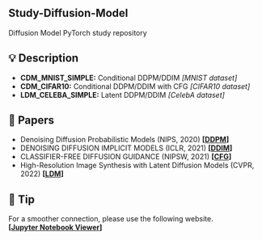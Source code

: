## Study-Diffusion-Model
Diffusion Model PyTorch study repository

## 💡 Description
* <strong>CDM_MNIST_SIMPLE:</strong> Conditional DDPM/DDIM  *[MNIST dataset]*
* <strong>CDM_CIFAR10:</strong> Conditional DDPM/DDIM with CFG  *[CIFAR10 dataset]*
* <strong>LDM_CELEBA_SIMPLE:</strong> Latent DDPM/DDIM  *[CelebA dataset]*

## 📖 Papers
* Denoising Diffusion Probabilistic Models (NIPS, 2020) <strong>[[DDPM](https://arxiv.org/pdf/2006.11239.pdf)]</strong>
* DENOISING DIFFUSION IMPLICIT MODELS (ICLR, 2021) <strong>[[DDIM](https://arxiv.org/pdf/2010.02502.pdf)]</strong>
* CLASSIFIER-FREE DIFFUSION GUIDANCE (NIPSW, 2021) <strong>[[CFG](https://arxiv.org/pdf/2207.12598.pdf)]</strong>
* High-Resolution Image Synthesis with Latent Diffusion Models (CVPR, 2022) <strong>[[LDM](https://arxiv.org/pdf/2112.10752.pdf)]</strong>

## 👋 Tip
For a smoother connection, please use the following website.  
<strong>[[Jupyter Notebook Viewer](https://nbviewer.org/github/SkiddieAhn/Study-Diffusion-Model/tree/master/)]</strong>


